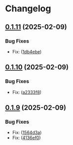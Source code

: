 # Changelog

## [0.1.11](https://github.com/nguyentrungduc134/signalfx_argocd/compare/v0.1.10...v0.1.11) (2025-02-09)


### Bug Fixes

* Fix:  ([1db4ebe](https://github.com/nguyentrungduc134/signalfx_argocd/commit/1db4ebe2b53212ac61bda66de736f193e2b1d90c))

## [0.1.10](https://github.com/nguyentrungduc134/signalfx_argocd/compare/v0.1.9...v0.1.10) (2025-02-09)


### Bug Fixes

* Fix:  ([a2333f8](https://github.com/nguyentrungduc134/signalfx_argocd/commit/a2333f85de98d6d8a4d721bb20d91bd22a7a13c1))

## [0.1.9](https://github.com/nguyentrungduc134/signalfx_argocd/compare/v0.1.8...v0.1.9) (2025-02-09)


### Bug Fixes

* Fix:  ([1564d3a](https://github.com/nguyentrungduc134/signalfx_argocd/commit/1564d3aa02dbcd91a9f7f83a2e789ef2f182ccdb))
* Fix:  ([4136ef0](https://github.com/nguyentrungduc134/signalfx_argocd/commit/4136ef0af10b9c00f96fae0619aa3ff6eb8ffd15))
